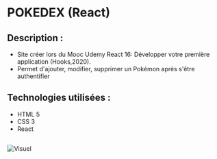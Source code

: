 # POKEDEX (React)

## Description :
* Site créer lors du Mooc Udemy React 16: Développer votre première application (Hooks,2020).
* Permet d'ajouter, modifier, supprimer un Pokémon après s'être authentifier

## Technologies utilisées :
* HTML 5
* CSS 3
* React


## 
![Visuel](http://julie-desvaux.com/images/pokedex.png "Visuel")
